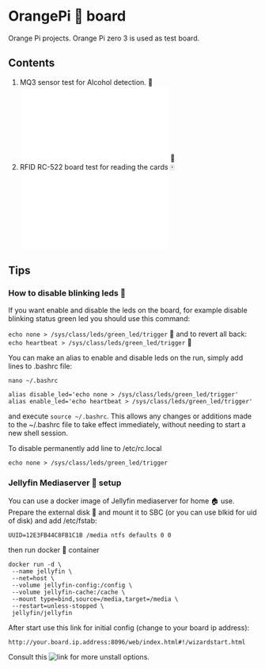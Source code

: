 # OrangePi :orange: board
Orange Pi projects. Orange Pi zero 3 is used as test board.

## Contents

1. MQ3 sensor test for Alcohol detection. :wine_glass: ![Read More](/sensors/MQ3/README.md) :traffic_light:
2. RFID RC-522 board test for reading the cards :mahjong: ![Read More](/sensors/RFID-RC522/README.md) 

## Tips

### How to disable blinking leds :flashlight:

If you want enable and disable the leds on the board, for example disable blinking status green led you should use this command:

`echo none > /sys/class/leds/green_led/trigger` :low_brightness:
and to revert all back:
`echo heartbeat > /sys/class/leds/green_led/trigger` :high_brightness:

You can make an alias to enable and disable leds on the run, simply add lines to .bashrc file:
```
nano ~/.bashrc

alias disable_led='echo none > /sys/class/leds/green_led/trigger'
alias enable_led='echo heartbeat > /sys/class/leds/green_led/trigger'
```
and execute `source ~/.bashrc`. This allows any changes or additions made to the ~/.bashrc file to take effect immediately, without needing to start a new shell session.

To disable permanently add line to /etc/rc.local
```
echo none > /sys/class/leds/green_led/trigger
```
### Jellyfin Mediaserver :movie_camera: setup
You can use a docker image of Jellyfin mediaserver for home :house: use. Prepare the external disk :minidisc: and mount it to SBC (or you can use blkid for uid of disk) and add /etc/fstab:
```
UUID=12E3FB44C8FB1C1B /media ntfs defaults 0 0
```
then run docker :whale: container
```
docker run -d \
 --name jellyfin \
 --net=host \
 --volume jellyfin-config:/config \
 --volume jellyfin-cache:/cache \
 --mount type=bind,source=/media,target=/media \
 --restart=unless-stopped \
 jellyfin/jellyfin
```
After start use this link for initial config (change to your board ip address):
```
http://your.board.ip.address:8096/web/index.html#!/wizardstart.html
```
Consult this ![link](https://jellyfin.org/docs/general/installation/container) for more unstall options.
